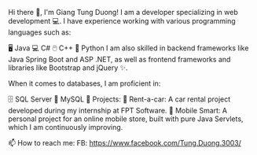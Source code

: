 Hi there 👋, I'm Giang Tung Duong!
I am a developer specializing in web development 💻. I have experience working with various programming languages such as:

🖥️ Java
💻 C#
🖱️ C++
🐍 Python
I am also skilled in backend frameworks like Java Spring Boot and ASP .NET, as well as frontend frameworks and libraries like Bootstrap and jQuery ✨.

When it comes to databases, I am proficient in:

🗄️ SQL Server
💾 MySQL
📂 Projects:
🚗 Rent-a-car: A car rental project developed during my internship at FPT Software.
📱 Mobile Smart: A personal project for an online mobile store, built with pure Java Servlets, which I am continuously improving.

📫 How to reach me:
FB: https://www.facebook.com/Tung.Duong.3003/
